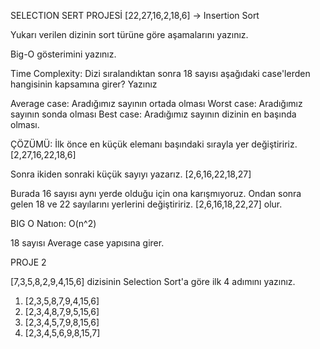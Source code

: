 SELECTION SERT PROJESİ
[22,27,16,2,18,6] -> Insertion Sort

Yukarı verilen dizinin sort türüne göre aşamalarını yazınız.

Big-O gösterimini yazınız.

Time Complexity: Dizi sıralandıktan sonra 18 sayısı aşağıdaki case'lerden hangisinin kapsamına girer? Yazınız

Average case: Aradığımız sayının ortada olması
Worst case: Aradığımız sayının sonda olması
Best case: Aradığımız sayının dizinin en başında olması.

ÇÖZÜMÜ:
İlk önce en küçük elemanı başındaki sırayla yer değiştiririz.
[2,27,16,22,18,6]

Sonra ikiden sonraki küçük sayıyı yazarız.
[2,6,16,22,18,27]

Burada 16 sayısı aynı yerde olduğu için ona karışmıyoruz. 
Ondan sonra gelen 18 ve 22 sayılarını yerlerini değiştiririz.
[2,6,16,18,22,27] olur.

BIG O Natıon: O(n^2)

18 sayısı Average case yapısına girer.

PROJE 2

[7,3,5,8,2,9,4,15,6] dizisinin Selection Sort'a göre ilk 4 adımını yazınız.

1. [2,3,5,8,7,9,4,15,6]
2. [2,3,4,8,7,9,5,15,6]
3. [2,3,4,5,7,9,8,15,6]
4. [2,3,4,5,6,9,8,15,7]
 
